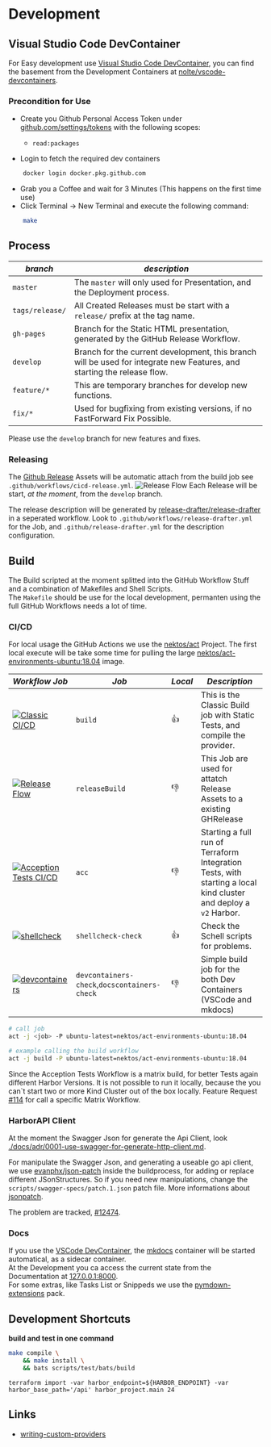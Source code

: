 # Development

## Visual Studio Code DevContainer

For Easy development use [Visual Studio Code DevContainer](https://code.visualstudio.com/docs/remote/containers), you can find the basement from the Development Containers at [nolte/vscode-devcontainers](https://github.com/nolte/vscode-devcontainers).

### Precondition for Use

* Create you Github Personal Access Token under [github.com/settings/tokens](https://github.com/settings/tokens) with the following scopes:
    * `read:packages`

* Login to fetch the required dev containers

```sh
    docker login docker.pkg.github.com
```

* Grab you a Coffee and wait for 3 Minutes (This happens on the first time use)
* Click Terminal -> New Terminal and execute the following command:

```sh
    make
```

## Process

| *branch*            | *description*                                                                                                           |
|---------------------|-------------------------------------------------------------------------------------------------------------------------|
| ```master```        | The ```master``` will only used for Presentation, and the Deployment process.                                           |
| ```tags/release/``` | All Created Releases must be start with a ```release/``` prefix at the tag name.                                        |
| ```gh-pages```      | Branch for the Static HTML presentation, generated by the GitHub Release Workflow.                                      |
| ```develop```       | Branch for the current development, this branch will be used for integrate new Features, and starting the release flow. |
| ```feature/*```     | This are temporary branches for develop new functions.                                                                  |
| ```fix/*```         | Used for bugfixing from existing versions, if no FastForward Fix Possible.                                              |

Please use the ```develop``` branch for new features and fixes.

### Releasing

The [Github Release](https://github.com/nolte/terraform-provider-harbor/releases) Assets will be automatic attach from the build job see ```.github/workflows/cicd-release.yml```. ![Release Flow](https://github.com/nolte/terraform-provider-harbor/workflows/Release%20Flow/badge.svg) 
Each Release will be start, *at the moment*, from the ```develop``` branch.

The release description will be generated by [release-drafter/release-drafter](https://github.com/release-drafter/release-drafter) in a seperated workflow. Look to ``.github/workflows/release-drafter.yml`` for the Job, and ``.github/release-drafter.yml`` for the description configuration.

## Build

The Build scripted at the moment splitted into the GitHub Workflow Stuff and a combination of Makefiles and Shell Scripts.  
The ``Makefile`` should be use for the local development, permanten using the full GitHub Workflows needs a lot of time.

### CI/CD

For local usage the GitHub Actions we use the [nektos/act](https://github.com/nektos/act) Project.
The first local execute will be take some time for pulling the large [nektos/act-environments-ubuntu:18.04](https://hub.docker.com/r/nektos/act-environments-ubuntu/tags) image.

| *Workflow Job*                                                                                                                                                                                                                          | *Job*                                        | *Local* | *Description*                                                                                                      |
|-----------------------------------------------------------------------------------------------------------------------------------------------------------------------------------------------------------------------------------------|----------------------------------------------|---------|--------------------------------------------------------------------------------------------------------------------|
| [![Classic CI/CD](https://github.com/nolte/terraform-provider-harbor/workflows/Classic%20CI/CD/badge.svg)](https://github.com/nolte/terraform-provider-harbor/actions?query=workflow%3A%22Classic+CI%2FCD%22)                           | `build`                                      | 👍       | This is the Classic Build job with Static Tests, and compile the provider.                                         |
| [![Release Flow](https://github.com/nolte/terraform-provider-harbor/workflows/Release%20Flow/badge.svg)](https://github.com/nolte/terraform-provider-harbor/actions?query=workflow%3A%22Release+Flow%22)                                | `releaseBuild`                               | 👎       | This Job are used for attatch Release Assets to a existing GHRelease                                               |
| [![Acception Tests CI/CD](https://github.com/nolte/terraform-provider-harbor/workflows/Acception%20Tests%20CI/CD/badge.svg)](https://github.com/nolte/terraform-provider-harbor/actions?query=workflow%3A%22Acception+Tests+CI%2FCD%22) | `acc`                                        | 👎       | Starting a full run of Terraform Integration Tests, with starting a local kind cluster and deploy a `v2` Harbor.   |
| [![shellcheck](https://github.com/nolte/terraform-provider-harbor/workflows/shellcheck/badge.svg)](https://github.com/nolte/terraform-provider-harbor/actions?query=workflow%3Ashellcheck)                                              | `shellcheck-check`                           | 👍       | Check the Schell scripts for problems.                                                                             |
| [![devcontainers](https://github.com/nolte/terraform-provider-harbor/workflows/devcontainers/badge.svg)](https://github.com/nolte/terraform-provider-harbor/actions?query=workflow%3Adevcontainers)                                     | `devcontainers-check`,`docscontainers-check` | 👎       | Simple build job for the both Dev Containers (VSCode and mkdocs)                                                   |

```bash
# call job
act -j <job> -P ubuntu-latest=nektos/act-environments-ubuntu:18.04

# example calling the build workflow
act -j build -P ubuntu-latest=nektos/act-environments-ubuntu:18.04
```

Since the Acception Tests Workflow is a matrix build, for better Tests again different Harbor Versions. It is not possible to run it locally, because the you can`t start two or more Kind Cluster out of the box locally. Feature Request [#114](https://github.com/nektos/act/issues/114) for call a specific Matrix Workflow.


### HarborAPI Client

At the moment the Swagger Json for generate the Api Client, look [./docs/adr/0001-use-swagger-for-generate-http-client.md](https://github.com/nolte/terraform-provider-harbor/blob/develop/docs/adr/0001-use-swagger-for-generate-http-client.md).

For manipulate the Swagger Json, and generating a useable go api client, we use [evanphx/json-patch](https://github.com/evanphx/json-patch) inside the buildprocess, for adding or replace different JSonStructures. So if you need new manipulations, change the `scripts/swagger-specs/patch.1.json` patch file. More informations about [jsonpatch](http://jsonpatch.com/).

The problem are tracked, [#12474](https://github.com/goharbor/harbor/issues/12474).

### Docs

If you use the [VSCode DevContainer](#visual-studio-code-devcontainer), the [mkdocs](https://www.mkdocs.org/) container will be started automatical, as a sidecar container.  
At the Development you ca access the current state from the Documentation at [127.0.0.1:8000](http://127.0.0.1:8000/).  
For some extras, like Tasks List or Snippeds we use the [pymdown-extensions](https://facelessuser.github.io/pymdown-extensions/extensions/tasklist/) pack.


## Development Shortcuts

**build and test in one command**

```sh
make compile \
    && make install \
    && bats scripts/test/bats/build
```

```
terraform import -var harbor_endpoint=${HARBOR_ENDPOINT} -var harbor_base_path='/api' harbor_project.main 24
```

## Links

* [writing-custom-providers](https://www.terraform.io/docs/extend/writing-custom-providers.html)
